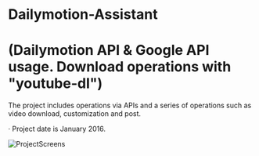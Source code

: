 # Dailymotion-Assistant 
# (Dailymotion API &amp; Google API usage. Download operations with "youtube-dl")

The project includes operations via APIs and a series of operations such as video download, customization and post.
 
· Project date is January 2016.

![ProjectScreens](https://user-images.githubusercontent.com/35347777/138078317-186028b7-750e-4fd1-8e1f-c741bac08f01.gif)
